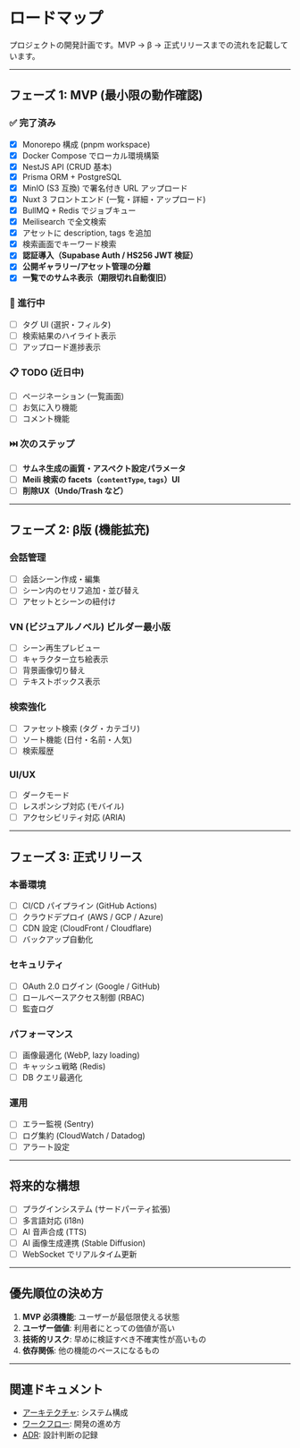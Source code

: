 # ロードマップ

プロジェクトの開発計画です。MVP → β → 正式リリースまでの流れを記載しています。

---

## フェーズ 1: MVP (最小限の動作確認)

### ✅ 完了済み

- [x] Monorepo 構成 (pnpm workspace)
- [x] Docker Compose でローカル環境構築
- [x] NestJS API (CRUD 基本)
- [x] Prisma ORM + PostgreSQL
- [x] MinIO (S3 互換) で署名付き URL アップロード
- [x] Nuxt 3 フロントエンド (一覧・詳細・アップロード)
- [x] BullMQ + Redis でジョブキュー
- [x] Meilisearch で全文検索
- [x] アセットに description, tags を追加
- [x] 検索画面でキーワード検索
- [x] **認証導入（Supabase Auth / HS256 JWT 検証）**
- [x] **公開ギャラリー/アセット管理の分離**
- [x] **一覧でのサムネ表示（期限切れ自動復旧）**

### 🚧 進行中

- [ ] タグ UI (選択・フィルタ)
- [ ] 検索結果のハイライト表示
- [ ] アップロード進捗表示

### 📋 TODO (近日中)

- [ ] ページネーション (一覧画面)
- [ ] お気に入り機能
- [ ] コメント機能

### ⏭️ 次のステップ

- [ ] **サムネ生成の画質・アスペクト設定パラメータ**
- [ ] **Meili 検索の facets（`contentType`, `tags`）UI**
- [ ] **削除UX（Undo/Trash など）**

---

## フェーズ 2: β版 (機能拡充)

### 会話管理

- [ ] 会話シーン作成・編集
- [ ] シーン内のセリフ追加・並び替え
- [ ] アセットとシーンの紐付け

### VN (ビジュアルノベル) ビルダー最小版

- [ ] シーン再生プレビュー
- [ ] キャラクター立ち絵表示
- [ ] 背景画像切り替え
- [ ] テキストボックス表示

### 検索強化

- [ ] ファセット検索 (タグ・カテゴリ)
- [ ] ソート機能 (日付・名前・人気)
- [ ] 検索履歴

### UI/UX

- [ ] ダークモード
- [ ] レスポンシブ対応 (モバイル)
- [ ] アクセシビリティ対応 (ARIA)

---

## フェーズ 3: 正式リリース

### 本番環境

- [ ] CI/CD パイプライン (GitHub Actions)
- [ ] クラウドデプロイ (AWS / GCP / Azure)
- [ ] CDN 設定 (CloudFront / Cloudflare)
- [ ] バックアップ自動化

### セキュリティ

- [ ] OAuth 2.0 ログイン (Google / GitHub)
- [ ] ロールベースアクセス制御 (RBAC)
- [ ] 監査ログ

### パフォーマンス

- [ ] 画像最適化 (WebP, lazy loading)
- [ ] キャッシュ戦略 (Redis)
- [ ] DB クエリ最適化

### 運用

- [ ] エラー監視 (Sentry)
- [ ] ログ集約 (CloudWatch / Datadog)
- [ ] アラート設定

---

## 将来的な構想

- [ ] プラグインシステム (サードパーティ拡張)
- [ ] 多言語対応 (i18n)
- [ ] AI 音声合成 (TTS)
- [ ] AI 画像生成連携 (Stable Diffusion)
- [ ] WebSocket でリアルタイム更新

---

## 優先順位の決め方

1. **MVP 必須機能**: ユーザーが最低限使える状態
2. **ユーザー価値**: 利用者にとっての価値が高い
3. **技術的リスク**: 早めに検証すべき不確実性が高いもの
4. **依存関係**: 他の機能のベースになるもの

---

## 関連ドキュメント

- [アーキテクチャ](./architecture.md): システム構成
- [ワークフロー](./workflow.md): 開発の進め方
- [ADR](./adr/README.md): 設計判断の記録
